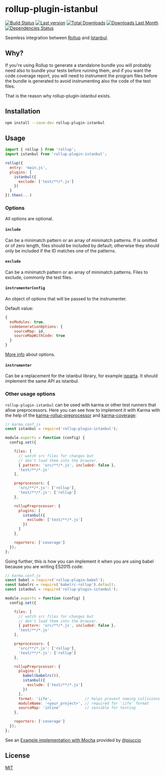 # rollup-plugin-istanbul

[![Build Status](https://travis-ci.org/artberri/rollup-plugin-istanbul.svg?branch=master)](https://travis-ci.org/artberri/rollup-plugin-istanbul)
[![Last version](https://img.shields.io/npm/v/rollup-plugin-istanbul.svg)](https://www.npmjs.com/package/rollup-plugin-istanbul)
[![Total Downloads](https://img.shields.io/npm/dt/rollup-plugin-istanbul.svg)](https://www.npmjs.com/package/rollup-plugin-istanbul)
[![Downloads Last Month](https://img.shields.io/npm/dm/rollup-plugin-istanbul.svg)](https://www.npmjs.com/package/rollup-plugin-istanbul)
[![Dependencies Status](https://david-dm.org/artberri/rollup-plugin-istanbul.svg)](https://david-dm.org/artberri/rollup-plugin-istanbul)

Seamless integration between [Rollup](https://github.com/rollup/rollup) and [Istanbul](https://github.com/gotwarlost/istanbul).


## Why?

If you're using Rollup to generate a standalone bundle you will probably need also to bundle your tests before running them, and if you want the code coverage report, you will need to instrument the program files before the bundle is generated to avoid instrumenting also the code of the test files.

That is the reason why rollup-plugin-istanbul exists.


## Installation

```bash
npm install --save-dev rollup-plugin-istanbul
```


## Usage

```js
import { rollup } from 'rollup';
import istanbul from 'rollup-plugin-istanbul';

rollup({
  entry: 'main.js',
  plugins: [
    istanbul({
      exclude: ['test/**/*.js']
    })
  ]
}).then(...)
```

### Options

All options are optional.

#### `include`

Can be a minimatch pattern or an array of minimatch patterns. If is omitted or of zero length, files should be included by default; otherwise they should only be included if the ID matches one of the patterns.

#### `exclude`

Can be a minimatch pattern or an array of minimatch patterns. Files to exclude, commonly the test files.

#### `instrumenterConfig`

An object of options that will be passed to the instrumenter.

Default value:

```js
{
  esModules: true,
  codeGenerationOptions: {
    sourceMap: id,
    sourceMapWithCode: true
  }
}
```

[More info](http://gotwarlost.github.io/istanbul/public/apidocs/classes/Instrumenter.html#method_Instrumenter) about options.

#### `instrumenter`

Can be a replacement for the istanbul library, for example [isparta](https://github.com/douglasduteil/isparta). It should implement the same API as istanbul.

### Other usage options

`rollup-plugin-istanbul` can be used with karma or other test runners that allow preprocessors. Here you can see how to implement it with Karma with the help of the [karma-rollup-preprocessor](https://github.com/jlmakes/karma-rollup-preprocessor) and [karma-coverage](https://github.com/karma-runner/karma-coverage):

```js
// karma.conf.js
const istanbul = require('rollup-plugin-istanbul');

module.exports = function (config) {
  config.set({

    files: [
      // watch src files for changes but
      // don't load them into the browser.
      { pattern: 'src/**/*.js', included: false },
      'test/**/*.js'
    ],

    preprocessors: {
      'src/**/*.js': ['rollup'],
      'test/**/*.js': ['rollup']
    },

    rollupPreprocessor: {
      plugins: [
        istanbul({
          exclude: ['test/**/*.js']
        })
      ]
    },

    reporters: ['coverage']
  });
};
```

Going further, this is how you can implement it when you are using babel because you are writing ES2015 code:

```js
// karma.conf.js
const babel = require('rollup-plugin-babel');
const babelrc = require('babelrc-rollup').default;
const istanbul = require('rollup-plugin-istanbul');

module.exports = function (config) {
  config.set({

    files: [
      // watch src files for changes but
      // don't load them into the browser.
      { pattern: 'src/**/*.js', included: false },
      'test/**/*.js'
    ],

    preprocessors: {
      'src/**/*.js': ['rollup'],
      'test/**/*.js': ['rollup']
    },

    rollupPreprocessor: {
      plugins: [
        babel(babelrc()),
        istanbul({
          exclude: ['test/**/*.js']
        })
      ],
      format: 'iife',               // helps prevent naming collisions
      moduleName: '<your_project>', // required for 'iife' format
      sourceMap: 'inline'           // sensible for testing
    },

    reporters: ['coverage']
  });
};
```

See an [Example implementation with Mocha](https://github.com/artberri/rollup-plugin-istanbul/issues/11) provided by [@piuccio](https://github.com/piuccio)

## License

[MIT](LICENSE.md)

